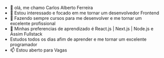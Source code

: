 - 👋 olá, me chamo Carlos  Alberto Ferreira
- 👀  Estou interessado e focado em me tornar um desenvolvedor Frontend
- 🌱 Fazendo sempre cursos para me desenvolver e me tornar um excelente profissional
- 💞️ Minhas preferencias de aprendizado é React.js | Next.js | Node.js e Assim Fullstack
- Estudos todos os dias afim de aprender e me tornar um excelente programador
- 📫 Estou aberto para Vagas
<!---
carlosalbferreira/carlosalbferreira is a ✨ special ✨ repository because its `README.md` (this file) appears on your GitHub profile.
You can click the Preview link to take a look at your changes.
--->
